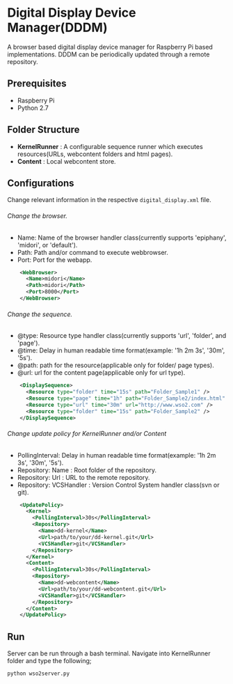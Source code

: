 Digital Display Device Manager(DDDM)
===================================
A browser based digital display device manager for Raspberry Pi based implementations. DDDM can be periodically updated through a remote repository.

Prerequisites
--------------
* Raspberry Pi
* Python 2.7

Folder Structure
-----------------
* **KernelRunner** : A configurable sequence runner which executes resources(URLs, webcontent folders and html pages).
* **Content** : Local webcontent store.

Configurations
------------------

Change relevant information in the respective `digital_display.xml` file.

###### Change the browser.
* Name: Name of the browser handler class(currently supports 'epiphany', 'midori', or 'default').
* Path: Path and/or command to execute webbrowser.
* Port: Port for the webapp.
```xml
    <WebBrowser>
      <Name>midori</Name>
      <Path>midori</Path>
      <Port>8000</Port>
    </WebBrowser>
```
###### Change the sequence.
* @type: Resource type handler class(currently supports 'url', 'folder', and 'page').
* @time: Delay in human readable time format(example: '1h 2m 3s', '30m', '5s').
* @path: path for the resource(applicable only for folder/ page types).
* @url: url for the content page(applicable only for url type).
```xml
    <DisplaySequence>
      <Resource type="folder" time="15s" path="Folder_Sample1" />
      <Resource type="page" time="1h" path="Folder_Sample2/index.html" />
      <Resource type="url" time="30m" url="http://www.wso2.com" />
      <Resource type="folder" time="15s" path="Folder_Sample2" />
    </DisplaySequence>
```
###### Change update policy for KernelRunner and/or Content
* PollingInterval: Delay in human readable time format(example: '1h 2m 3s', '30m', '5s').
* Repository: Name : Root folder of the repository.
* Repository: Url : URL to the remote repository.
* Repository: VCSHandler : Version Control System handler class(svn or git).
```xml
    <UpdatePolicy>
      <Kernel>
        <PollingInterval>30s</PollingInterval>
        <Repository>
          <Name>dd-kernel</Name>
          <Url>path/to/your/dd-kernel.git</Url>
          <VCSHandler>git</VCSHandler>
        </Repository>
      </Kernel>
      <Content>
        <PollingInterval>30s</PollingInterval>
        <Repository>
          <Name>dd-webcontent</Name>
          <Url>path/to/your/dd-webcontent.git</Url>
          <VCSHandler>git</VCSHandler>
        </Repository>
      </Content>
    </UpdatePolicy>
```

Run
------------
Server can be run through a bash terminal. Navigate into KernelRunner folder and type the following;

    python wso2server.py
